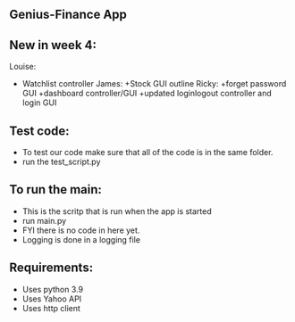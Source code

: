 ## Genius-Finance App

## New in week 4:
Louise:
+ Watchlist controller
James:
+Stock GUI outline
Ricky:
+forget password GUI
+dashboard controller/GUI
+updated loginlogout controller and login GUI


## Test code: 
+ To test our code make sure that all of the code is in the same folder. 
+ run the test_script.py

## To run the main:
+ This is the scritp that is run when the app is started 
+ run main.py
+ FYI there is no code in here yet.
+ Logging is done in a logging file

## Requirements:
+ Uses python 3.9
+ Uses Yahoo API
+ Uses http client
